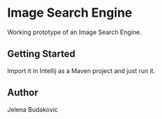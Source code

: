 # Image Search Engine
Working prototype of an Image Search Engine.

## Getting Started
Import it in Intellij as a Maven project and just run it.

## Author
Jelena Budakovic
